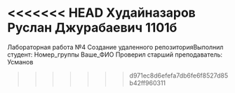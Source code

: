 <<<<<<< HEAD
Худайназаров Руслан Джурабаевич 1101б
=======

Лабораторная работа №4
Создание удаленного репозиторияВыполнил студент:
Номер_группы
Ваше_ФИО
Проверил старший преподаватель:
Усманов
>>>>>>> d971ec8d6efefa7db6fe6f8527d85b42ff960311
